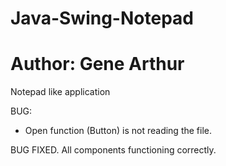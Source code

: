 # Java-Swing-Notepad
# Author: Gene Arthur
Notepad like application 


BUG:
  - Open function (Button) is not reading the file.

BUG FIXED.
All components functioning correctly.
